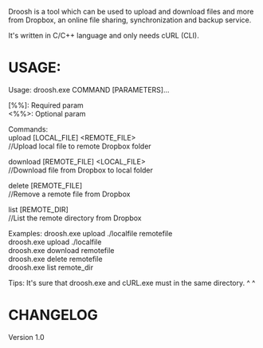 Droosh is a tool which can be used to upload and download files and more from Dropbox, an online file sharing, synchronization and backup service.

It's written in C/C++ language and only needs cURL (CLI).

USAGE:
======

Usage: droosh.exe COMMAND [PARAMETERS]...

[%%]: Required param   
<%%>: Optional param

Commands:   
  upload [LOCAL_FILE] <REMOTE_FILE>   
  //Upload local file to remote Dropbox folder   

  download [REMOTE_FILE] <LOCAL_FILE>   
  //Download file from Dropbox to local folder   

  delete [REMOTE_FILE]   
  //Remove a remote file from Dropbox

  list [REMOTE_DIR]   
  //List the remote directory from Dropbox   

Examples:
  droosh.exe upload ./localfile remotefile   
  droosh.exe upload ./localfile   
  droosh.exe download remotefile   
  droosh.exe delete remotefile   
  droosh.exe list remote_dir   
  
Tips:
  It's sure that droosh.exe and cURL.exe must in the same directory.
  ^ ^
  
CHANGELOG
======
Version 1.0
